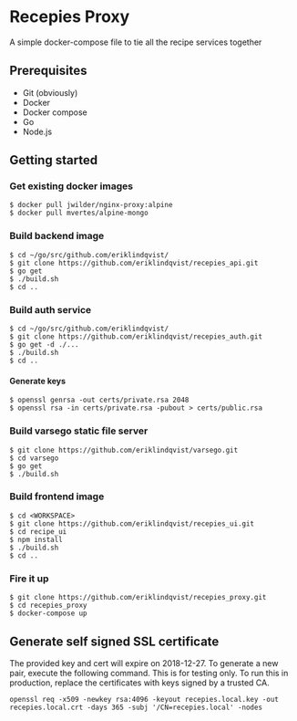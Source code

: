 # Recepies Proxy
A simple docker-compose file to tie all the recipe services together

## Prerequisites
* Git (obviously)
* Docker
* Docker compose
* Go
* Node.js

## Getting started

### Get existing docker images
```
$ docker pull jwilder/nginx-proxy:alpine
$ docker pull mvertes/alpine-mongo
```

### Build backend image
```
$ cd ~/go/src/github.com/eriklindqvist/
$ git clone https://github.com/eriklindqvist/recepies_api.git
$ go get
$ ./build.sh
$ cd ..
```

### Build auth service
```
$ cd ~/go/src/github.com/eriklindqvist/
$ git clone https://github.com/eriklindqvist/recepies_auth.git
$ go get -d ./...
$ ./build.sh
$ cd ..
```

#### Generate keys
```
$ openssl genrsa -out certs/private.rsa 2048
$ openssl rsa -in certs/private.rsa -pubout > certs/public.rsa
```

### Build varsego static file server
```
$ git clone https://github.com/eriklindqvist/varsego.git
$ cd varsego
$ go get
$ ./build.sh
```

### Build frontend image
```
$ cd <WORKSPACE>
$ git clone https://github.com/eriklindqvist/recepies_ui.git
$ cd recipe_ui
$ npm install
$ ./build.sh
$ cd ..
```

### Fire it up
```
$ git clone https://github.com/eriklindqvist/recepies_proxy.git
$ cd recepies_proxy
$ docker-compose up
```

## Generate self signed SSL certificate
The provided key and cert will expire on 2018-12-27. To generate a new pair, execute the following command. This is for testing only. To run this in production, replace the certificates with keys signed by a trusted CA.

```
openssl req -x509 -newkey rsa:4096 -keyout recepies.local.key -out recepies.local.crt -days 365 -subj '/CN=recepies.local' -nodes
```
